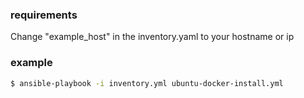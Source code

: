 
### requirements
Change "example_host" in the inventory.yaml to your hostname or ip
### example
```sh
$ ansible-playbook -i inventory.yml ubuntu-docker-install.yml 
```
